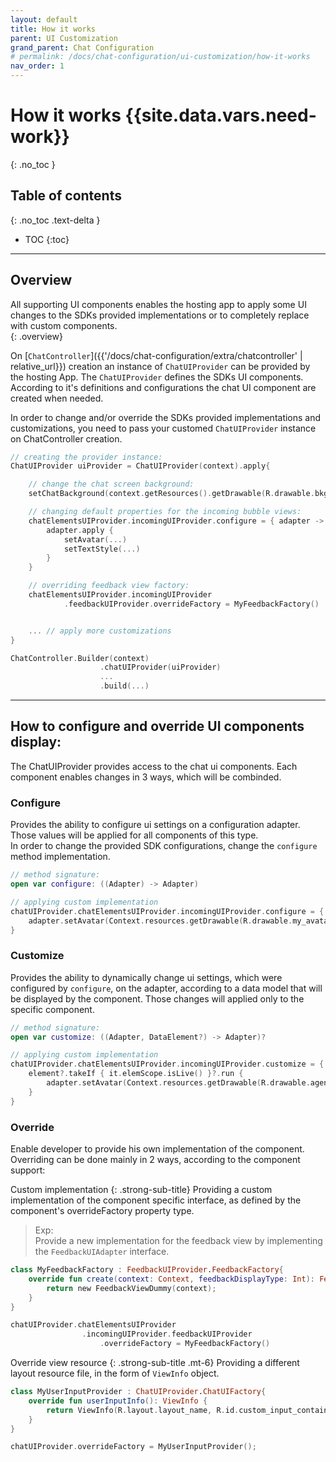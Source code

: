 ```yaml
---
layout: default
title: How it works
parent: UI Customization
grand_parent: Chat Configuration 
# permalink: /docs/chat-configuration/ui-customization/how-it-works
nav_order: 1
---
```


# How it works {{site.data.vars.need-work}}
{: .no_toc }

## Table of contents
{: .no_toc .text-delta }

- TOC
{:toc}

---

## Overview
All supporting UI components enables the hosting app to apply some UI changes to the SDKs provided implementations or to completely replace with custom components.   
{: .overview}   

On [`ChatController`]({{'/docs/chat-configuration/extra/chatcontroller' | relative_url}}) creation an instance of `ChatUIProvider` can be provided by the hosting App. 
The `ChatUIProvider` defines the SDKs UI components. According to it's definitions and configurations the chat UI component are created when needed.   

In order to change and/or override the SDKs provided implementations and customizations, you need to pass your customed `ChatUIProvider` instance on ChatController creation. 

```kotlin
// creating the provider instance:
ChatUIProvider uiProvider = ChatUIProvider(context).apply{

    // change the chat screen background:
    setChatBackground(context.getResources().getDrawable(R.drawable.bkg_bots));

    // changing default properties for the incoming bubble views:
    chatElementsUIProvider.incomingUIProvider.configure = { adapter ->
        adapter.apply {
            setAvatar(...)
            setTextStyle(...)
        }
    }

    // overriding feedback view factory:
    chatElementsUIProvider.incomingUIProvider
            .feedbackUIProvider.overrideFactory = MyFeedbackFactory()


    ... // apply more customizations
}

ChatController.Builder(context)
                    .chatUIProvider(uiProvider)
                    ...
                    .build(...) 
```

---

## How to configure and override UI components display: 
The ChatUIProvider provides access to the chat ui components. Each component enables changes in 3 ways, which will be combinded.

### Configure   
Provides the ability to configure ui settings on a configuration adapter. Those values will be applied for all components of this type.   
In order to change the provided SDK configurations, change the `configure` method implementation.
  
```kotlin
// method signature:
open var configure: ((Adapter) -> Adapter)

// applying custom implementation
chatUIProvider.chatElementsUIProvider.incomingUIProvider.configure = { adapter ->
    adapter.setAvatar(Context.resources.getDrawable(R.drawable.my_avatar))
}
```

### Customize   
Provides the ability to dynamically change ui settings, which were configured by `configure`, on the adapter, according to a data model that will be displayed by the component. Those changes will applied only to the specific component.  
```kotlin
// method signature:
open var customize: ((Adapter, DataElement?) -> Adapter)?

// applying custom implementation
chatUIProvider.chatElementsUIProvider.incomingUIProvider.customize = { adapter, element ->
    element?.takeIf { it.elemScope.isLive() }?.run {
        adapter.setAvatar(Context.resources.getDrawable(R.drawable.agent_avatar))
    }
}
```

### Override
Enable developer to provide his own implementation of the component.   
Overriding can be done mainly in 2 ways, according to the component support:   

Custom implementation
{: .strong-sub-title} 
Providing a custom implementation of the component specific interface, as defined by the component's overrideFactory property type.    
    
> Exp:   
    Provide a new implementation for the feedback view by implementing the `FeedbackUIAdapter` interface.   

```kotlin
class MyFeedbackFactory : FeedbackUIProvider.FeedbackFactory{
    override fun create(context: Context, feedbackDisplayType: Int): FeedbackUIAdapter {
        return new FeedbackViewDummy(context);
    }
}

chatUIProvider.chatElementsUIProvider
                .incomingUIProvider.feedbackUIProvider
                    .overrideFactory = MyFeedbackFactory()
```

Override view resource
{: .strong-sub-title .mt-6}
Providing a different layout resource file, in the form of `ViewInfo` object.   
    
```kotlin
class MyUserInputProvider : ChatUIProvider.ChatUIFactory{
    override fun userInputInfo(): ViewInfo {
        return ViewInfo(R.layout.layout_name, R.id.custom_input_container)
    }
}

chatUIProvider.overrideFactory = MyUserInputProvider();
```
